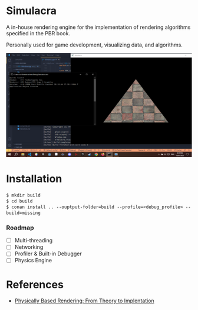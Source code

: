 # Simulacra

A in-house rendering engine for the implementation of rendering algorithms specified in the PBR book.

Personally used for game development, visualizing data, and algorithms.

![Demo](assets/images/demo-1.png)

# Installation

```
$ mkdir build
$ cd build
$ conan install .. --ouptput-folder=build --profile=<debug_profile> --build=missing
```


### Roadmap
- [ ] Multi-threading
- [ ] Networking
- [ ] Profiler & Built-in Debugger 
- [ ] Physics Engine

# References

* [Physically Based Rendering: From Theory to Implentation](https://www.pbr-book.org/)